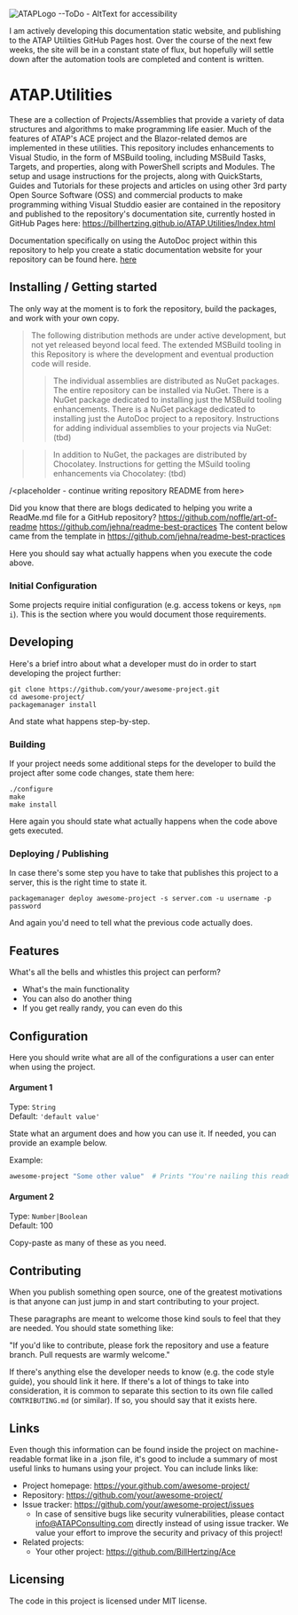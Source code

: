 ![ATAPLogo](https://base_html/pathtologo.png) --ToDo - AltText for accessibility

I am actively developing this documentation static website, and publishing to the ATAP Utilities GitHub Pages host. Over the course of the next few weeks, the site will be in a constant state of flux, but hopefully will settle down after the automation tools are completed and content is written.

# ATAP.Utilities
These are a collection of Projects/Assemblies that provide a variety of data structures and algorithms to make programming life easier. Much of the features of ATAP's ACE project and the Blazor-related demos are implemented in these utilities. This repository includes enhancements to Visual Studio, in the form of MSBuild tooling, including MSBuild Tasks, Targets, and properties, along with PowerShell scripts and Modules. The setup and usage instructions for the projects, along with QuickStarts, Guides and Tutorials for these projects and articles on using other 3rd party Open Source Software (OSS) and commercial products to make programming withing Visual Studdio easier are contained in the repository and published to the repository's documentation site, currently hosted in GitHub Pages here: https://billhertzing.github.io/ATAP.Utilities/Index.html

Documentation specifically on using the AutoDoc project within this repository to help you create a static documentation website for your repository can be found here. [here](./ATAP.Utilities.AutoDoc/Docs/ReadMe.html)

## Installing / Getting started
The only way at the moment is to fork the repository, build the packages, and work with your own copy.
> The following distribution methods are under active development, but not yet released beyond local feed. The extended MSBuild tooling in this Repository is where the development and eventual production code will reside.
>  >The individual assemblies are distributed as NuGet packages. The entire repository can be installed via NuGet. There is a NuGet package dedicated to installing just the MSBuild tooling enhancements. There is a NuGet package dedicated to installing just the  AutoDoc project to a repository. Instructions for adding individual assemblies to your projects via NuGet: (tbd)

>  >In addition to NuGet, the packages are distributed by Chocolatey. Instructions for getting the MSuild tooling enhancements via Chocolatey: (tbd)
> 

/<placeholder - continue writing repository README from here>

Did you know that there are blogs dedicated to helping you write a ReadMe.md file for a GitHub repository?
https://github.com/noffle/art-of-readme
https://github.com/jehna/readme-best-practices
The content below came from the  template in https://github.com/jehna/readme-best-practices

Here you should say what actually happens when you execute the code above.

### Initial Configuration

Some projects require initial configuration (e.g. access tokens or keys, `npm i`).
This is the section where you would document those requirements.

## Developing

Here's a brief intro about what a developer must do in order to start developing
the project further:

```shell
git clone https://github.com/your/awesome-project.git
cd awesome-project/
packagemanager install
```

And state what happens step-by-step.

### Building

If your project needs some additional steps for the developer to build the
project after some code changes, state them here:

```shell
./configure
make
make install
```

Here again you should state what actually happens when the code above gets
executed.

### Deploying / Publishing

In case there's some step you have to take that publishes this project to a
server, this is the right time to state it.

```shell
packagemanager deploy awesome-project -s server.com -u username -p password
```

And again you'd need to tell what the previous code actually does.

## Features

What's all the bells and whistles this project can perform?
* What's the main functionality
* You can also do another thing
* If you get really randy, you can even do this

## Configuration

Here you should write what are all of the configurations a user can enter when
using the project.

#### Argument 1
Type: `String`  
Default: `'default value'`

State what an argument does and how you can use it. If needed, you can provide
an example below.

Example:
```bash
awesome-project "Some other value"  # Prints "You're nailing this readme!"
```

#### Argument 2
Type: `Number|Boolean`  
Default: 100

Copy-paste as many of these as you need.

## Contributing

When you publish something open source, one of the greatest motivations is that
anyone can just jump in and start contributing to your project.

These paragraphs are meant to welcome those kind souls to feel that they are
needed. You should state something like:

"If you'd like to contribute, please fork the repository and use a feature
branch. Pull requests are warmly welcome."

If there's anything else the developer needs to know (e.g. the code style
guide), you should link it here. If there's a lot of things to take into
consideration, it is common to separate this section to its own file called
`CONTRIBUTING.md` (or similar). If so, you should say that it exists here.

## Links

Even though this information can be found inside the project on machine-readable
format like in a .json file, it's good to include a summary of most useful
links to humans using your project. You can include links like:

- Project homepage: https://your.github.com/awesome-project/
- Repository: https://github.com/your/awesome-project/
- Issue tracker: https://github.com/your/awesome-project/issues
  - In case of sensitive bugs like security vulnerabilities, please contact
    info@ATAPConsulting.com directly instead of using issue tracker. We value your effort
    to improve the security and privacy of this project!
- Related projects:
  - Your other project: https://github.com/BillHertzing/Ace



## Licensing
The code in this project is licensed under MIT license.